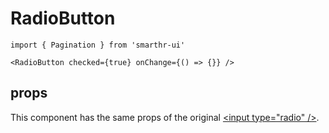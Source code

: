 # RadioButton

```tsx
import { Pagination } from 'smarthr-ui'

<RadioButton checked={true} onChange={() => {}} />
```

## props

This component has the same props of the original [\<input type="radio" /\>](https://developer.mozilla.org/ja/docs/Web/HTML/Element/input/radio).

